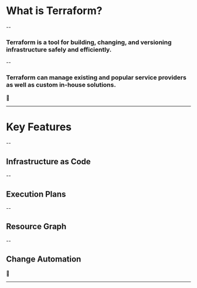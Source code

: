 # What is Terraform?

--

### Terraform is a tool for building, changing, and versioning infrastructure safely and efficiently.

--

### Terraform can manage existing and popular service providers as well as custom in-house solutions.

🐾

---

# Key Features 

--

## Infrastructure as Code

--

## Execution Plans

--

## Resource Graph

--

## Change Automation

🐾

---
